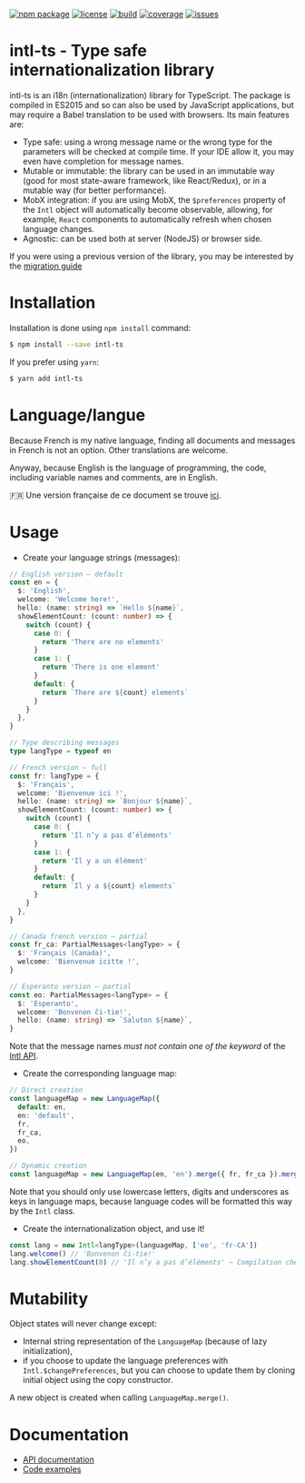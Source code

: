 [![npm package](https://badge.fury.io/js/intl-ts.svg)](https://www.npmjs.com/package/intl-ts)
[![license](https://img.shields.io/github/license/sveyret/intl-ts.svg)](https://github.com/sveyret/intl-ts/blob/master/LICENSE)
[![build](https://api.travis-ci.org/sveyret/intl-ts.svg?branch=master)](https://travis-ci.org/sveyret/intl-ts)
[![coverage](https://coveralls.io/repos/github/sveyret/intl-ts/badge.svg?branch=master)](https://coveralls.io/github/sveyret/intl-ts)
[![issues](https://img.shields.io/github/issues/sveyret/intl-ts.svg)](https://github.com/sveyret/intl-ts/issues)

# intl-ts - Type safe internationalization library

intl-ts is an i18n (internationalization) library for TypeScript. The package is compiled in ES2015 and so can also be used by JavaScript applications, but may require a Babel translation to be used with browsers. Its main features are:

- Type safe: using a wrong message name or the wrong type for the parameters will be checked at compile time. If your IDE allow it, you may even have completion for message names.
- Mutable or immutable: the library can be used in an immutable way (good for most state-aware framework, like React/Redux), or in a mutable way (for better performance).
- MobX integration: if you are using MobX, the `$preferences` property of the `Intl` object will automatically become observable, allowing, for example, `React` components to automatically refresh when chosen language changes.
- Agnostic: can be used both at server (NodeJS) or browser side.

If you were using a previous version of the library, you may be interested by the [migration guide](doc/migrate.md)

# Installation

Installation is done using `npm install` command:

```bash
$ npm install --save intl-ts
```

If you prefer using `yarn`:

```bash
$ yarn add intl-ts
```

# Language/langue

Because French is my native language, finding all documents and messages in French is not an option. Other translations are welcome.

Anyway, because English is the language of programming, the code, including variable names and comments, are in English.

:fr: Une version française de ce document se trouve [ici](doc/fr/README.md).

# Usage

- Create your language strings (messages):

```typescript
// English version — default
const en = {
  $: 'English',
  welcome: 'Welcome here!',
  hello: (name: string) => `Hello ${name}`,
  showElementCount: (count: number) => {
    switch (count) {
      case 0: {
        return 'There are no elements'
      }
      case 1: {
        return 'There is one element'
      }
      default: {
        return `There are ${count} elements`
      }
    }
  },
}

// Type describing messages
type langType = typeof en

// French version — full
const fr: langType = {
  $: 'Français',
  welcome: 'Bienvenue ici !',
  hello: (name: string) => `Bonjour ${name}`,
  showElementCount: (count: number) => {
    switch (count) {
      case 0: {
        return 'Il n’y a pas d’éléments'
      }
      case 1: {
        return 'Il y a un élément'
      }
      default: {
        return `Il y a ${count} elements`
      }
    }
  },
}

// Canada french version — partial
const fr_ca: PartialMessages<langType> = {
  $: 'Français (Canada)',
  welcome: 'Bienvenue icitte !',
}

// Esperanto version — partial
const eo: PartialMessages<langType> = {
  $: 'Esperanto',
  welcome: 'Bonvenon ĉi-tie!',
  hello: (name: string) => `Saluton ${name}`,
}
```

Note that the message names _must not contain one of the keyword_ of the [Intl API](doc/api.md#intlt-extends-messages).

- Create the corresponding language map:

```typescript
// Direct creation
const languageMap = new LanguageMap({
  default: en,
  en: 'default',
  fr,
  fr_ca,
  eo,
})

// Dynamic creation
const languageMap = new LanguageMap(en, 'en').merge({ fr, fr_ca }).merge({ eo })
```

Note that you should only use lowercase letters, digits and underscores as keys in language maps, because language codes will be formatted this way by the `Intl` class.

- Create the internationalization object, and use it!

```typescript
const lang = new Intl<langType>(languageMap, ['eo', 'fr-CA'])
lang.welcome() // 'Bonvenon ĉi-tie!'
lang.showElementCount(0) // 'Il n’y a pas d’éléments' — Compilation check that 0 is of type number
```

# Mutability

Object states will never change except:

- Internal string representation of the `LanguageMap` (because of lazy initialization),
- if you choose to update the language preferences with `Intl.$changePreferences`, but you can choose to update them by cloning initial object using the copy constructor.

A new object is created when calling `LanguageMap.merge()`.

# Documentation

- [API documentation](doc/api.md)
- [Code examples](doc/examples.md)
